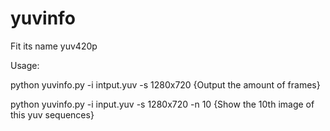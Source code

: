 # yuvinfo
Fit its name
yuv420p

Usage:

python yuvinfo.py -i intput.yuv -s 1280x720 {Output the amount of frames}

python yuvinfo.py -i input.yuv -s 1280x720 -n 10 {Show the 10th image of this yuv sequences}
